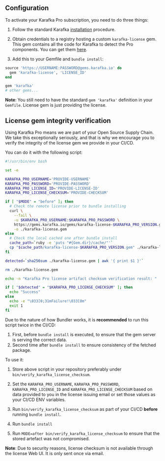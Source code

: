 ## Configuration

To activate your Karafka Pro subscription, you need to do three things:

1. Follow the standard Karafka [installation](Getting-Started) procedure.

2. Obtain credentials to a registry hosting a custom `karafka-license` gem. This gem contains all the code for Karafka to detect the Pro components. You can get them [here](https://gems.karafka.io/pro).

3. Add this to your Gemfile and `bundle install`:

```ruby
source 'https://USERNAME:PASSWORD@gems.karafka.io' do
  gem 'karafka-license', 'LICENSE_ID'
end

gem 'karafka'
# other gems...
```

**Note**: You still need to have the standard `gem 'karafka'` definition in your `Gemfile`. License gem is just providing the license. 


## License gem integrity verification

Using Karafka Pro means we are part of your Open Source Supply Chain. We take this exceptionally seriously, and that is why we encourage you to verify the integrity of the license gem we provide in your CI/CD.

You can do it with the following script:

```bash
#!/usr/bin/env bash

set -e

KARAFKA_PRO_USERNAME='PROVIDE-USERNAME'
KARAFKA_PRO_PASSWORD='PROVIDE-PASSWORD'
KARAFKA_PRO_LICENSE_ID='PROVIDE-LICENSE-ID'
KARAFKA_PRO_LICENSE_CHECKSUM='PROVIDE-CHECKSUM'

if [ "$MODE" = "before" ]; then
  # Check the remote license prior to bundle installing
  curl \
    --fail \
    -u $KARAFKA_PRO_USERNAME:$KARAFKA_PRO_PASSWORD \
    https://gems.karafka.io/gems/karafka-license-$KARAFKA_PRO_VERSION.gem \
    -o ./karafka-license.gem
else
  # Check the local cached one after bundle install
  cache_path=`ruby -e 'puts "#{Gem.dir}/cache/"'`
  cp "$cache_path/karafka-license-$KARAFKA_PRO_VERSION.gem" ./karafka-license.gem
fi

detected=`sha256sum ./karafka-license.gem | awk '{ print $1 }'`

rm ./karafka-license.gem

echo -n "Karafka Pro license artifact checksum verification result: "

if [ "$detected" = "$KARAFKA_PRO_LICENSE_CHECKSUM" ]; then
  echo "Success"
else
  echo -e "\033[0;31mFailure!\033[0m"
  exit 1
fi
```

Due to the nature of how Bundler works, it is **recommended** to run this script twice in the CI/CD:

1. First, before `bundle install` is executed, to ensure that the gem server is serving the correct data.
2. Second time after `bundle install` to ensure consistency of the fetched package.

To use it:

1. Store above script in your repository preferably under `bin/verify_karafka_license_checksum`.

2. Set the `KARAFKA_PRO_USERNAME`, `KARAFKA_PRO_PASSWORD`, `KARAFKA_PRO_LICENSE_ID` and `KARAFKA_PRO_LICENSE_CHECKSUM` based on data provided to you in the license issuing email or set those values as your CI/CD ENV variables.

4. Run `bin/verify_karafka_license_checksum` as part of your CI/CD **before** running `bundle install`.

5. Run `bundle install`

6. Run `MODE=after bin/verify_karafka_license_checksum` to ensure that the stored artefact was not compromised.

**Note**: Due to security reasons, license checksum is not available through the license Web UI. It is only sent once via email.
